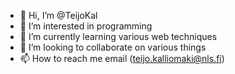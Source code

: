 - 👋 Hi, I’m @TeijoKal
- 👀 I’m interested in programming
- 🌱 I’m currently learning various web techniques
- 💞️ I’m looking to collaborate on various things
- 📫 How to reach me email (teijo.kalliomaki@nls.fi)

<!---
TeijoKal/TeijoKal is a ✨ special ✨ repository because its `README.md` (this file) appears on your GitHub profile.
You can click the Preview link to take a look at your changes.
--->
